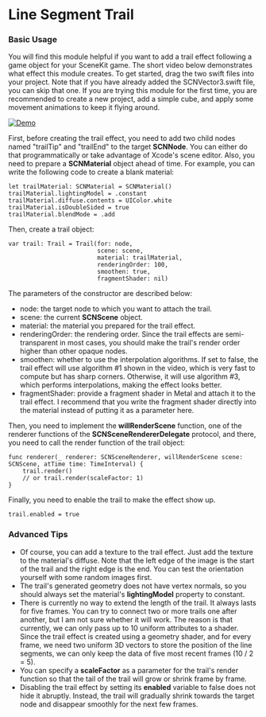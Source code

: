 # Line Segment Trail
### Basic Usage
You will find this module helpful if you want to add a trail effect following a game object for your SceneKit game. The short video below demonstrates what effect this module creates. To get started, drag the two swift files into your project. Note that if you have already added the SCNVector3.swift file, you can skip that one. If you are trying this module for the first time, you are recommended to create a new project, add a simple cube, and apply some movement animations to keep it flying around.

[![Demo](https://github.com/KelinLyu/KModules/blob/main/GitHub%20Images/Trail%20Demo.gif)](#)

First, before creating the trail effect, you need to add two child nodes named "trailTip" and "trailEnd" to the target **SCNNode**. You can either do that programmatically or take advantage of Xcode's scene editor. Also, you need to prepare a **SCNMaterial** object ahead of time. For example, you can write the following code to create a blank material:
```
let trailMaterial: SCNMaterial = SCNMaterial()
trailMaterial.lightingModel = .constant
trailMaterial.diffuse.contents = UIColor.white
trailMaterial.isDoubleSided = true
trailMaterial.blendMode = .add
```
Then, create a trail object:
```
var trail: Trail = Trail(for: node, 
                         scene: scene, 
                         material: trailMaterial, 
                         renderingOrder: 100, 
                         smoothen: true, 
                         fragmentShader: nil)
```
The parameters of the constructor are described below:
- node: the target node to which you want to attach the trail.
- scene: the current **SCNScene** object.
- material: the material you prepared for the trail effect.
- renderingOrder: the rendering order. Since the trail effects are semi-transparent in most cases, you should make the trail's render order higher than other opaque nodes.
- smoothen: whether to use the interpolation algorithms. If set to false, the trail effect will use algorithm #1 shown in the video, which is very fast to compute but has sharp corners. Otherwise, it will use algorithm #3, which performs interpolations, making the effect looks better.
- fragmentShader: provide a fragment shader in Metal and attach it to the trail effect. I recommend that you write the fragment shader directly into the material instead of putting it as a parameter here.

Then, you need to implement the **willRenderScene** function, one of the renderer functions of the **SCNSceneRendererDelegate** protocol, and there, you need to call the render function of the trail object:
```
func renderer(_ renderer: SCNSceneRenderer, willRenderScene scene: SCNScene, atTime time: TimeInterval) {
    trail.render()
    // or trail.render(scaleFactor: 1)
}
```
Finally, you need to enable the trail to make the effect show up.
```
trail.enabled = true
```
### Advanced Tips
- Of course, you can add a texture to the trail effect. Just add the texture to the material's diffuse. Note that the left edge of the image is the start of the trail and the right edge is the end. You can test the orientation yourself with some random images first.
- The trail's generated geometry does not have vertex normals, so you should always set the material's **lightingModel** property to constant.
- There is currently no way to extend the length of the trail. It always lasts for five frames. You can try to connect two or more trails one after another, but I am not sure whether it will work. The reason is that currently, we can only pass up to 10 uniform attributes to a shader. Since the trail effect is created using a geometry shader, and for every frame, we need two uniform 3D vectors to store the position of the line segments, we can only keep the data of five most recent frames (10 / 2 = 5). 
- You can specify a **scaleFactor** as a parameter for the trail's render function so that the tail of the trail will grow or shrink frame by frame.
- Disabling the trail effect by setting its **enabled** variable to false does not hide it abruptly. Instead, the trail will gradually shrink towards the target node and disappear smoothly for the next few frames.
